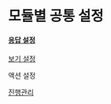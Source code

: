 # 모듈별 공통 설정





#### [응답 설정](undefined.md)

[보기 설정 ](undefined-1.md)

액션 설정&#x20;

[진행관리](undefined-3.md)
